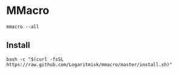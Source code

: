 MMacro
===========================
	mmacro --all

Install
---------------------------
    bash -c "$(curl -fsSL https://raw.github.com/Logaritmisk/mmacro/master/install.sh)"
